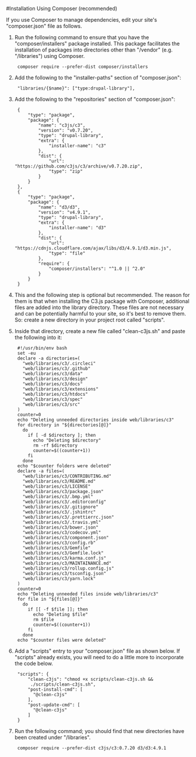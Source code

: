 #Installation Using Composer (recommended)

If you use Composer to manage dependencies, edit your site's "composer.json"
file as follows.

1. Run the following command to ensure that you have the "composer/installers"
   package installed. This package facilitates the installation of packages into
   directories other than "/vendor" (e.g. "/libraries") using Composer.

        composer require --prefer-dist composer/installers

2. Add the following to the "installer-paths" section of "composer.json":

        "libraries/{$name}": ["type:drupal-library"],

3. Add the following to the "repositories" section of "composer.json":

        {
            "type": "package",
            "package": {
                "name": "c3js/c3",
                "version": "v0.7.20",
                "type": "drupal-library",
                "extra": {
                    "installer-name": "c3"
                },
                "dist": {
                    "url": "https://github.com/c3js/c3/archive/v0.7.20.zip",
                    "type": "zip"
                }
            }
        },
        {
            "type": "package",
            "package": {
                "name": "d3/d3",
                "version": "v4.9.1",
                "type": "drupal-library",
                "extra": {
                    "installer-name": "d3"
                },
                "dist": {
                    "url": "https://cdnjs.cloudflare.com/ajax/libs/d3/4.9.1/d3.min.js",
                    "type": "file"
                },
                "require": {
                    "composer/installers": "^1.0 || ^2.0"
                }
            }
        }

4. This and the following step is optional but recommended. The reason for
   them is that when installing the C3.js package with Composer,
   additional files are added into the library directory. These files are not
   necessary and can be potentially harmful to your site, so it's best to remove
   them. So: create a new directory in your project root called "scripts".
5. Inside that directory, create a new file called "clean-c3js.sh" and
   paste the following into it:

        #!/usr/bin/env bash
        set -eu
        declare -a directories=(
          "web/libraries/c3/.circleci"
          "web/libraries/c3/.github"
          "web/libraries/c3/data"
          "web/libraries/c3/design"
          "web/libraries/c3/docs"
          "web/libraries/c3/extensions"
          "web/libraries/c3/htdocs"
          "web/libraries/c3/spec"
          "web/libraries/c3/src"
        )
        counter=0
        echo "Deleting unneeded directories inside web/libraries/c3"
        for directory in "${directories[@]}"
          do
            if [ -d $directory ]; then
              echo "Deleting $directory"
              rm -rf $directory
              counter=$((counter+1))
            fi
          done
        echo "$counter folders were deleted"
        declare -a files=(
          "web/libraries/c3/CONTRIBUTING.md"
          "web/libraries/c3/README.md"
          "web/libraries/c3/LICENSE"
          "web/libraries/c3/package.json"
          "web/libraries/c3/.bmp.yml"
          "web/libraries/c3/.editorconfig"
          "web/libraries/c3/.gitignore"
          "web/libraries/c3/.jshintrc"
          "web/libraries/c3/.prettierrc.json"
          "web/libraries/c3/.travis.yml"
          "web/libraries/c3/bower.json"
          "web/libraries/c3/codecov.yml"
          "web/libraries/c3/component.json"
          "web/libraries/c3/config.rb"
          "web/libraries/c3/Gemfile"
          "web/libraries/c3/Gemfile.lock"
          "web/libraries/c3/karma.conf.js"
          "web/libraries/c3/MAINTAINANCE.md"
          "web/libraries/c3/rollup.config.js"
          "web/libraries/c3/tsconfig.json"
          "web/libraries/c3/yarn.lock"
        )
        counter=0
        echo "Deleting unneeded files inside web/libraries/c3"
        for file in "${files[@]}"
          do
            if [[ -f $file ]]; then
              echo "Deleting $file"
              rm $file
              counter=$((counter+1))
            fi
          done
        echo "$counter files were deleted"

6. Add a "scripts" entry to your "composer.json" file as shown below. If
   "scripts" already exists, you will need to do a little more to incorporate
   the code below.

        "scripts": {
            "clean-c3js": "chmod +x scripts/clean-c3js.sh &&
             ./scripts/clean-c3js.sh",
            "post-install-cmd": [
              "@clean-c3js"
            ],
            "post-update-cmd": [
              "@clean-c3js"
            ]
        }

7. Run the following command; you should find that new directories have been
   created under "/libraries".

        composer require --prefer-dist c3js/c3:0.7.20 d3/d3:4.9.1
